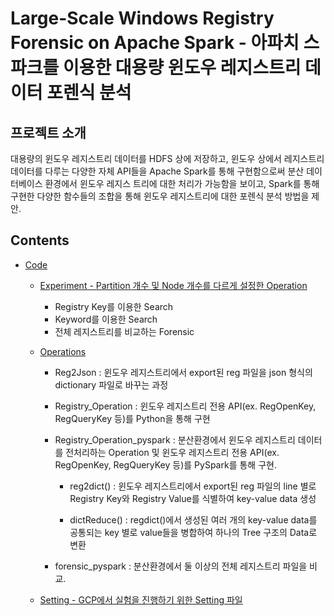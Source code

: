 # Large-Scale Windows Registry Forensic on Apache Spark - 아파치 스파크를 이용한 대용량 윈도우 레지스트리 데이터 포렌식 분석

## 프로젝트 소개

대용량의 윈도우 레지스트리 데이터를 HDFS 상에 저장하고, 윈도우 상에서 레지스트리 데이터를 다루는 다양한 자체 API들을 Apache Spark를 통해 구현함으로써 분산 데이터베이스 환경에서 윈도우 레지스 트리에 대한 처리가 가능함을 보이고, Spark를 통해 구현한 다양한 함수들의 조합을 통해 윈도우 레지스트리에 대한 포렌식 분석 방법을 제안.


## Contents

- [Code](https://github.com/junhaalee/registry_Forensic/tree/master/code)
	
	- [Experiment - Partition 개수 및 Node 개수를 다르게 설정한 Operation](https://github.com/junhaalee/registry_Forensic/tree/master/code/Experiment)
		- Registry Key를 이용한 Search
		- Keyword를 이용한 Search
		- 전체 레지스트리를 비교하는 Forensic

	- [Operations](https://github.com/junhaalee/registry_Forensic/tree/master/code/Operations)
		- Reg2Json : 윈도우 레지스트리에서 export된 reg 파일을 json 형식의 dictionary 파일로 바꾸는 과정
		
		- Registry_Operation : 윈도우 레지스트리 전용 API(ex. RegOpenKey, RegQueryKey 등)를 Python을 통해 구현
		
		- Registry_Operation_pyspark : 분산환경에서 윈도우 레지스트리 데이터를 전처리하는 Operation 및 윈도우 레지스트리 전용 API(ex. RegOpenKey, RegQueryKey 등)를 PySpark를 통해 구현.
				
			- reg2dict() : 윈도우 레지스트리에서 export된 reg 파일의 line 별로 Registry Key와 Registry Value를 식별하여 key-value data 생성
		
			- dictReduce() : regdict()에서 생성된 여러 개의 key-value data를 공통되는 key 별로 value들을 병합하여 하나의 Tree 구조의 Data로 변환

		- forensic_pyspark : 분산환경에서 둘 이상의 전체 레지스트리 파일을 비교.

	- [Setting - GCP에서 실험을 진행하기 위한 Setting 파일](https://github.com/junhaalee/registry_Forensic/tree/master/code/Setting)